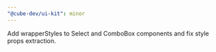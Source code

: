 ```yaml
---
"@cube-dev/ui-kit": minor
---
```


Add wrapperStyles to Select and ComboBox components and fix style props extraction.
